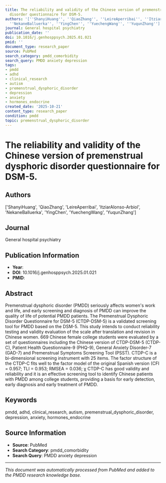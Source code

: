 ```yaml
---
title: The reliability and validity of the Chinese version of premenstrual dysphoric
  disorder questionnaire for DSM-5.
authors: '[''ShanyiHuang'', ''QiaoZhang'', ''LeireAperribai'', ''ItziarAlonso-Arbiol'',
  ''NekaneBalluerka'', ''YingChen'', ''YuechengWang'', ''YuqunZhang'']'
journal: General hospital psychiatry
publication_date: ''
doi: 10.1016/j.genhosppsych.2025.01.021
pmid: ''
document_type: research_paper
source: PubMed
search_category: pmdd_comorbidity
search_query: PMDD anxiety depression
tags:
- pmdd
- adhd
- clinical_research
- autism
- premenstrual_dysphoric_disorder
- depression
- anxiety
- hormones_endocrine
created_date: '2025-10-21'
content_type: research_paper
condition: pmdd
topic: premenstrual_dysphoric_disorder
---
```


# The reliability and validity of the Chinese version of premenstrual dysphoric disorder questionnaire for DSM-5.

## Authors
['ShanyiHuang', 'QiaoZhang', 'LeireAperribai', 'ItziarAlonso-Arbiol', 'NekaneBalluerka', 'YingChen', 'YuechengWang', 'YuqunZhang']

## Journal
General hospital psychiatry

## Publication Information
- **Year**: 
- **DOI**: 10.1016/j.genhosppsych.2025.01.021
- **PMID**: 

## Abstract
Premenstrual dysphoric disorder (PMDD) seriously affects women's work and life, and early screening and diagnosis of PMDD can improve the quality of life of potential PMDD patients. The Premenstrual Dysphoric Disorder Questionnaire for DSM-5 (CTDP-DSM-5) is a validated screening tool for PMDD based on the DSM-5. This study intends to conduct reliability testing and validity evaluation of the scale after translation and revision in Chinese women. 669 Chinese female college students were evaluated by a set of questionnaires including the Chinese version of CTDP-DSM-5 (CTDP-C), Patient Health Questionnaire-9 (PHQ-9), General Anxiety Disorder-7 (GAD-7) and Premenstrual Symptoms Screening Tool (PSST). CTDP-C is a bi-dimensional screening instrument with 25 items. The factor structure of the CTDP-C fits well to the factor model of the original Spanish version (CFI = 0.957; TLI = 0.953; RMSEA = 0.036; χ CTDP-C has good validity and reliability and it is an effective screening tool to identify Chinese patients with PMDD among college students, providing a basis for early detection, early diagnosis and early treatment of PMDD.

## Keywords
pmdd, adhd, clinical_research, autism, premenstrual_dysphoric_disorder, depression, anxiety, hormones_endocrine

## Source Information
- **Source**: PubMed
- **Search Category**: pmdd_comorbidity
- **Search Query**: PMDD anxiety depression

---
*This document was automatically processed from PubMed and added to the PMDD research knowledge base.*

